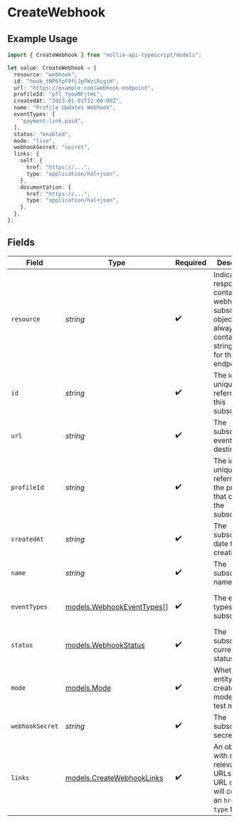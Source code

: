 # CreateWebhook

## Example Usage

```typescript
import { CreateWebhook } from "mollie-api-typescript/models";

let value: CreateWebhook = {
  resource: "webhook",
  id: "hook_tNP6fpF9fLJpFWziRcgiH",
  url: "https://example.com/webhook-endpoint",
  profileId: "pfl_YyoaNFjtHc",
  createdAt: "2023-01-01T12:00:00Z",
  name: "Profile Updates Webhook",
  eventTypes: [
    "payment-link.paid",
  ],
  status: "enabled",
  mode: "live",
  webhookSecret: "secret",
  links: {
    self: {
      href: "https://...",
      type: "application/hal+json",
    },
    documentation: {
      href: "https://...",
      type: "application/hal+json",
    },
  },
};
```

## Fields

| Field                                                                                                                      | Type                                                                                                                       | Required                                                                                                                   | Description                                                                                                                | Example                                                                                                                    |
| -------------------------------------------------------------------------------------------------------------------------- | -------------------------------------------------------------------------------------------------------------------------- | -------------------------------------------------------------------------------------------------------------------------- | -------------------------------------------------------------------------------------------------------------------------- | -------------------------------------------------------------------------------------------------------------------------- |
| `resource`                                                                                                                 | *string*                                                                                                                   | :heavy_check_mark:                                                                                                         | Indicates the response contains a webhook subscription object. Will always contain the string `webhook` for this endpoint. | webhook                                                                                                                    |
| `id`                                                                                                                       | *string*                                                                                                                   | :heavy_check_mark:                                                                                                         | The identifier uniquely referring to this subscription.                                                                    | hook_tNP6fpF9fLJpFWziRcgiH                                                                                                 |
| `url`                                                                                                                      | *string*                                                                                                                   | :heavy_check_mark:                                                                                                         | The subscription's events destination.                                                                                     | https://example.com/webhook-endpoint                                                                                       |
| `profileId`                                                                                                                | *string*                                                                                                                   | :heavy_check_mark:                                                                                                         | The identifier uniquely referring to the profile that created the subscription.                                            | pfl_YyoaNFjtHc                                                                                                             |
| `createdAt`                                                                                                                | *string*                                                                                                                   | :heavy_check_mark:                                                                                                         | The subscription's date time of creation.                                                                                  | 2023-01-01T12:00:00Z                                                                                                       |
| `name`                                                                                                                     | *string*                                                                                                                   | :heavy_check_mark:                                                                                                         | The subscription's name.                                                                                                   | Profile Updates Webhook                                                                                                    |
| `eventTypes`                                                                                                               | [models.WebhookEventTypes](../models/webhookeventtypes.md)[]                                                               | :heavy_check_mark:                                                                                                         | The events types that are subscribed.                                                                                      | [<br/>"sales-invoice.paid, sales-invoice.canceled"<br/>]                                                                   |
| `status`                                                                                                                   | [models.WebhookStatus](../models/webhookstatus.md)                                                                         | :heavy_check_mark:                                                                                                         | The subscription's current status.                                                                                         | enabled                                                                                                                    |
| `mode`                                                                                                                     | [models.Mode](../models/mode.md)                                                                                           | :heavy_check_mark:                                                                                                         | Whether this entity was created in live mode or in test mode.                                                              | live                                                                                                                       |
| `webhookSecret`                                                                                                            | *string*                                                                                                                   | :heavy_check_mark:                                                                                                         | The subscription's secret.                                                                                                 | secret                                                                                                                     |
| `links`                                                                                                                    | [models.CreateWebhookLinks](../models/createwebhooklinks.md)                                                               | :heavy_check_mark:                                                                                                         | An object with several relevant URLs. Every URL object will contain an `href` and a `type` field.                          |                                                                                                                            |